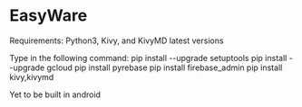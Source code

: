 # EasyWare

Requirements:
Python3, Kivy, and KivyMD latest versions

Type in the following command:
pip install --upgrade setuptools
pip install --upgrade gcloud
pip install pyrebase
pip install firebase_admin
pip install kivy,kivymd



Yet to be built in android
